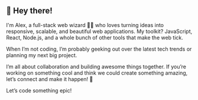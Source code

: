 ## 👋 Hey there!

I'm Alex, a full-stack web wizard 🧙‍♂️ who loves turning ideas into responsive, scalable, and beautiful web applications. My toolkit? JavaScript, React, Node.js, and a whole bunch of other tools that make the web tick.

When I’m not coding, I’m probably geeking out over the latest tech trends or planning my next big project.

I’m all about collaboration and building awesome things together. If you’re working on something cool and think we could create something amazing, let’s connect and make it happen! 🚀

Let’s code something epic!
